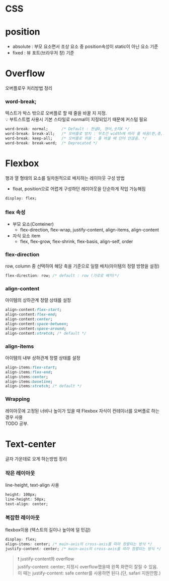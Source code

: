 # CSS

# position
- absolute : 부모 요소면서 조상 요소 중 position속성이 static이 아닌 요소 기준
- fixed : 뷰 포트(브라우저 창) 기준

# Overflow
오버플로우 처리방법 정리
### word-break;
텍스트가 박스 밖으로 오버플로 할 때 줄을 바꿀 지 지정.  
💡 부트스트랩 사용시 기본 스타일로 normal이 지정되있기 때문에 커스텀 필요

```css
word-break: normal;      /* Default : 한글O, 영어,숫자X */ 
word-break: break-all;   /* 오버플로 방지 : 무조건 width에 따라 줄 바꿈(한,중,일 텍스트 제외) */
word-break: keep-all;    /* 오버플로 허용 : 줄 바꿀 때 단어 안끊음. */
word-break: break-word;  /* Deprecated */
```

# Flexbox
행과 열 형태의 요소를 일차원적으로 배치하는 레이아웃 구성 방법
- float, position으로 어렵게 구성하던 레이아웃을 단순하게 작업 가능해짐

```css
display: flex;
```

### flex 속성
- 부모 요소(Conteiner)
    - flex-direction, flex-wrap, justify-content, align-items, align-content
- 자식 요소 item
    - flex, flex-grow, flex-shrink, flex-basis, align-self, order
### flex-direction
row, column 중 선택하여 해당 축을 기준으로 일렬 배치(아이템의 정렬 방향을 설정)
```css
flex-direction: row; /* default : row (가로로 배치)*/
```
### align-content
아이템의 상하관계 정렬 상태를 설정

```css
align-content:flex-start;
align-content:flex-end;
align-content:center;
align-content:space-between;
align-content:space-around;
align-content:stretch; /* default */
```

### align-items
아이템의 내부 상하관계 정렬 상태를 설정

```css
align-items:flex-start;
align-items:flex-end;
align-items:center;
align-items:baseline;
align-items:stretch; /* default */
```

### Wrapping
레이아웃에 고정된 너비나 높이가 있을 때 Flexbox 자식이 컨테이너를 오버플로 하는 경우 사용  
TODO 공부.

# Text-center
글자 가운데로 오게 하는방법 정리

### 작은 레이아웃
line-height, text-align 사용
```css
height: 100px; 
line-height: 50px; 
text-align: center;
```

### 복잡한 레이아웃
flexbox이용 (텍스트의 길이나 높이에 덜 민감)
```css
display: flex;
align-items: center; /* main-axis의 cross-axis를 따라 정렬되는 방식 */
justify-content: center; /* main-axis의 cross-axis를 따라 정렬되는 방식 */
```

> ❗ justify-content와 overflow  
> justify-content: center; 지정시 overflow했을때 왼쪽 화면이 잘릴 수 있음.  
> 이 때는 justify-content: safe center를 사용하면 된다.(단, safari 지원안함.)